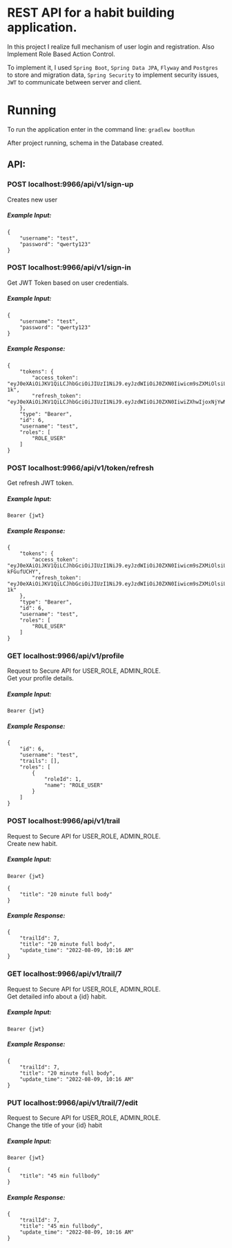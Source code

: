 # REST API for a habit building application.
In this project I realize full mechanism of user login and registration. Also Implement Role Based Action Control.

To implement it, I used `Spring Boot`, `Spring Data JPA`, `Flyway` and `Postgres` to store and migration data, `Spring Security` to implement security issues, `JWT` to communicate between server and client. 

# Running
To run the application enter in the command line: `gradlew bootRun`

After project running, schema in the Database created.

## API:

### POST localhost:9966/api/v1/sign-up

Creates new user
 
##### Example Input: 
```
{
    "username": "test",
    "password": "qwerty123"
}
```


### POST localhost:9966/api/v1/sign-in

Get JWT Token based on user credentials.

##### Example Input: 
```
{
    "username": "test",
    "password": "qwerty123"
}
```

##### Example Response: 
```
{
    "tokens": {
        "access_token": "eyJ0eXAiOiJKV1QiLCJhbGciOiJIUzI1NiJ9.eyJzdWIiOiJ0ZXN0Iiwicm9sZXMiOlsiUk9MRV9VU0VSIl0sImV4cCI6MTY2MDAyOTE3M30.G3mISreP6oQvqSe_RYraxTE7cBiFtSJkQC7oftEy-1k",
        "refresh_token": "eyJ0eXAiOiJKV1QiLCJhbGciOiJIUzI1NiJ9.eyJzdWIiOiJ0ZXN0IiwiZXhwIjoxNjYwMDMyMTczfQ.D3vQsVBfqvr2EcqfJfMkd9wxEkvPl98B80EVW6KT2tI"
    },
    "type": "Bearer",
    "id": 6,
    "username": "test",
    "roles": [
        "ROLE_USER"
    ]
}
```


### POST localhost:9966/api/v1/token/refresh

Get refresh JWT token.

##### Example Input: 
```Bearer {jwt}```

##### Example Response: 
```
{
    "tokens": {
        "access_token": "eyJ0eXAiOiJKV1QiLCJhbGciOiJIUzI1NiJ9.eyJzdWIiOiJ0ZXN0Iiwicm9sZXMiOlsiUk9MRV9VU0VSIl0sImV4cCI6MTY2MDAyOTIxM30.x7E0cT3Gi7zzBwIduJi3CTxYo9C_vKjW1-kFGufUCHY",
        "refresh_token": "eyJ0eXAiOiJKV1QiLCJhbGciOiJIUzI1NiJ9.eyJzdWIiOiJ0ZXN0Iiwicm9sZXMiOlsiUk9MRV9VU0VSIl0sImV4cCI6MTY2MDAyOTE3M30.G3mISreP6oQvqSe_RYraxTE7cBiFtSJkQC7oftEy-1k"
    },
    "type": "Bearer",
    "id": 6,
    "username": "test",
    "roles": [
        "ROLE_USER"
    ]
}
```


### GET localhost:9966/api/v1/profile

Request to Secure API for USER_ROLE, ADMIN_ROLE.<br>
Get your profile details.

##### Example Input: 
```Bearer {jwt}```

##### Example Response: 
```
{
    "id": 6,
    "username": "test",
    "trails": [],
    "roles": [
        {
            "roleId": 1,
            "name": "ROLE_USER"
        }
    ]
}
```


### POST localhost:9966/api/v1/trail

Request to Secure API for USER_ROLE, ADMIN_ROLE.<br>
Create new habit.

##### Example Input: 
```
Bearer {jwt}

{
    "title": "20 minute full body"
}
```

##### Example Response: 
```
{
    "trailId": 7,
    "title": "20 minute full body",
    "update_time": "2022-08-09, 10:16 AM"
}
```


### GET localhost:9966/api/v1/trail/7

Request to Secure API for USER_ROLE, ADMIN_ROLE.<br>
Get detailed info about a {id} habit.

##### Example Input: 
```Bearer {jwt}```

##### Example Response: 
```
{
    "trailId": 7,
    "title": "20 minute full body",
    "update_time": "2022-08-09, 10:16 AM"
}
```


### PUT localhost:9966/api/v1/trail/7/edit

Request to Secure API for USER_ROLE, ADMIN_ROLE.<br>
Change the title of your {id} habit

##### Example Input: 
```
Bearer {jwt}

{
    "title": "45 min fullbody"
}
```

##### Example Response:
```
{
    "trailId": 7,
    "title": "45 min fullbody",
    "update_time": "2022-08-09, 10:16 AM"
}
```
